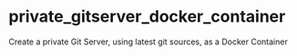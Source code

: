 # private_gitserver_docker_container
Create a private Git Server, using latest git sources, as a Docker Container
